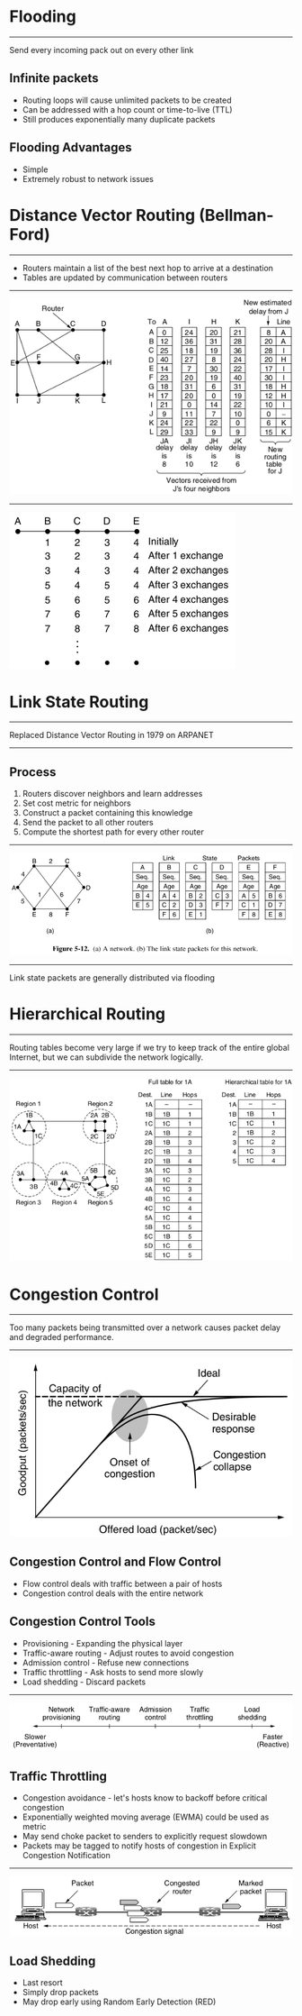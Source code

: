Flooding
========

---

Send every incoming pack out on every other link

Infinite packets
----------------

- Routing loops will cause unlimited packets to be created
- Can be addressed with a hop count or time-to-live (TTL)
- Still produces exponentially many duplicate packets

Flooding Advantages
-------------------

- Simple
- Extremely robust to network issues

Distance Vector Routing (Bellman-Ford)
======================================

---

- Routers maintain a list of the best next hop to arrive at a destination
- Tables are updated by communication between routers

---

![Distance Vector Routing Table](figures/5-9.png)

---

![Count to infinity problem](figures/5-10.png)

Link State Routing
==================

---

Replaced Distance Vector Routing in 1979 on ARPANET

---

Process
-------

1. Routers discover neighbors and learn addresses
2. Set cost metric for neighbors
3. Construct a packet containing this knowledge
4. Send the packet to all other routers
5. Compute the shortest path for every other router

---

![Link state packets](figures/5-12.png)

---

Link state packets are generally distributed via flooding

Hierarchical Routing
====================

---

Routing tables become very large if we try to keep track of the entire global Internet, but we can subdivide the network logically.

---

![Hierachical Routing Tables](figures/5-14.png)

Congestion Control
==================

---

Too many packets being transmitted over a network causes packet delay and degraded performance.

---

![Offered load vs Goodput](figures/5-21.png)

Congestion Control and Flow Control
-----------------------------------

- Flow control deals with traffic between a pair of hosts
- Congestion control deals with the entire network

Congestion Control Tools
------------------------

- Provisioning - Expanding the physical layer
- Traffic-aware routing - Adjust routes to avoid congestion
- Admission control - Refuse new connections
- Traffic throttling - Ask hosts to send more slowly
- Load shedding - Discard packets

---

![Congestion control tools vs time](figures/5-22.png)

Traffic Throttling
------------------

- Congestion avoidance - let's hosts know to backoff before critical congestion
- Exponentially weighted moving average (EWMA) could be used as metric
- May send choke packet to senders to explicitly request slowdown
- Packets may be tagged to notify hosts of congestion in Explicit Congestion Notification

---

![Explicit Congestion Notification (ECN)](figures/5-25.png)

Load Shedding
-------------

- Last resort
- Simply drop packets
- May drop early using Random Early Detection (RED)
